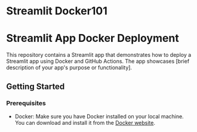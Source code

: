 # Streamlit Docker101
# Streamlit App Docker Deployment

This repository contains a Streamlit app that demonstrates how to deploy a Streamlit app using Docker and GitHub Actions. The app showcases [brief description of your app's purpose or functionality].

## Getting Started

### Prerequisites

- Docker: Make sure you have Docker installed on your local machine. You can download and install it from the [Docker website](https://www.docker.com/get-started).

